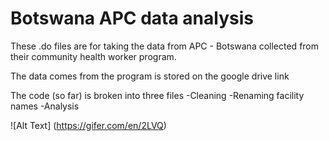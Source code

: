 # Botswana APC data analysis

These .do files are for taking the data from APC - Botswana collected from their community health worker program. 

The data comes from the program is stored on the google drive link

The code (so far) is broken into three files
-Cleaning
-Renaming facility names
-Analysis

![Alt Text] (https://gifer.com/en/2LVQ)